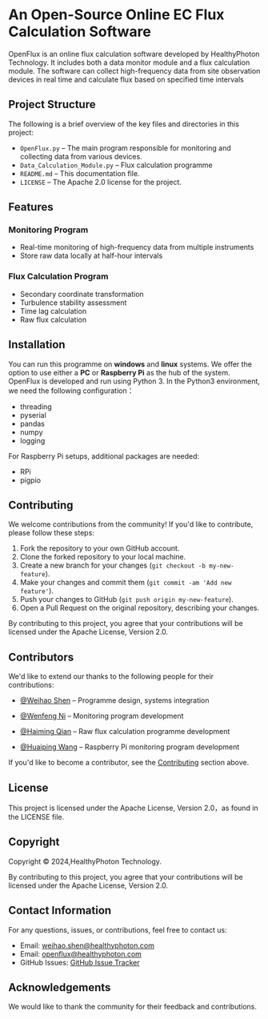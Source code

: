 # An Open-Source Online EC Flux Calculation Software
OpenFlux is an online flux calculation software developed by HealthyPhoton Technology. It includes both a data monitor module and a flux calculation module. The software can collect high-frequency data from site observation devices in real time and calculate flux based on specified time intervals
## Project Structure
The following is a brief overview of the key files and directories in this project:
- `OpenFlux.py` – The main program responsible for monitoring and collecting data from various devices.
- `Data_Calculation_Module.py` – Flux calculation programme 
- `README.md` – This documentation file.
- `LICENSE` – The Apache 2.0 license for the project.
## Features
### Monitoring Program
- Real-time monitoring of high-frequency data from multiple instruments
- Store raw data locally at half-hour intervals
### Flux Calculation Program
- Secondary coordinate transformation
- Turbulence stability assessment
- Time lag calculation
- Raw flux calculation
## Installation
You can run this programme on **windows** and **linux** systems. We offer the option to use either a **PC** or **Raspberry Pi** as the hub of the system. OpenFlux is developed and run using Python 3.
In the Python3 environment, we need the following configuration：
- threading
- pyserial
- pandas
- numpy
- logging

For Raspberry Pi setups, additional packages are needed:
- RPi
- pigpio

## Contributing

We welcome contributions from the community! If you'd like to contribute, please follow these steps:

1. Fork the repository to your own GitHub account.
2. Clone the forked repository to your local machine.
3. Create a new branch for your changes (`git checkout -b my-new-feature`).
4. Make your changes and commit them (`git commit -am 'Add new feature'`).
5. Push your changes to GitHub (`git push origin my-new-feature`).
6. Open a Pull Request on the original repository, describing your changes.

By contributing to this project, you agree that your contributions will be licensed under the Apache License, Version 2.0.
## Contributors

We'd like to extend our thanks to the following people for their contributions:

- [@Weihao Shen](https://github.com/savage1997) – Programme design, systems integration
- [@Wenfeng Ni](https://github.com/ContributorName2) – Monitoring program development 
- [@Haiming Qian](https://github.com/ContributorName2) – Raw flux calculation programme development

-  [@Huaiping Wang](https://github.com/ContributorName2) – Raspberry Pi monitoring program development 

If you'd like to become a contributor, see the [Contributing](#contributing) section above.

## License
This project is licensed under the Apache License, Version 2.0，as found in the LICENSE file.
## Copyright

Copyright © 2024,HealthyPhoton Technology.

By contributing to this project, you agree that your contributions will be licensed under the Apache License, Version 2.0.
## Contact Information

For any questions, issues, or contributions, feel free to contact us:

- Email: [weihao.shen@healthyphoton.com](mailto:weihao.shen@healthyphoton.com)
- Email: [openflux@healthyphoton.com](mailto:openflux@healthyphoton.com)
- GitHub Issues: [GitHub Issue Tracker](https://github.com/HealthyPhoton/OpenFlux/issues)
## Acknowledgements

We would like to thank the community for their feedback and contributions.
